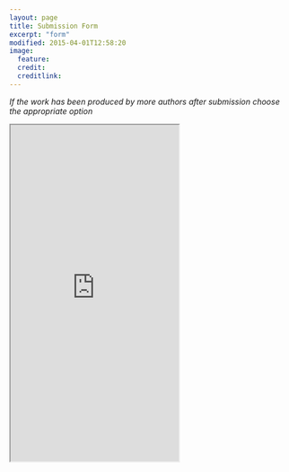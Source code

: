 ```yaml
---
layout: page
title: Submission Form
excerpt: "form"
modified: 2015-04-01T12:58:20
image:
  feature: 
  credit: 
  creditlink: 
---
```


*If the work has been produced by more authors after submission choose the appropriate option*

<iframe src="http://form.emufest.org/bando2015/modulo.php" height="600"></iframe>​
